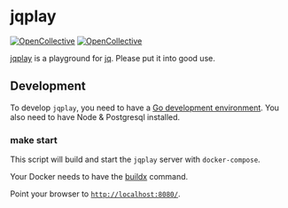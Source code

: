 # jqplay

[![OpenCollective](https://opencollective.com/jqplay/backers/badge.svg)](#backers) [![OpenCollective](https://opencollective.com/jqplay/sponsors/badge.svg)](#sponsors)

[jqplay](https://jqplay.org) is a playground for [jq](https://github.com/jqlang/jq). Please put it into good use.

## Development

To develop `jqplay`, you need to have a [Go development environment](http://golang.org/doc/install).
You also need to have Node & Postgresql installed.

### make start

This script will build and start the `jqplay` server with `docker-compose`.

Your Docker needs to have the [buildx](https://docs.docker.com/engine/reference/commandline/buildx/) command.

Point your browser to [`http://localhost:8080/`](http://localhost:8080/).
